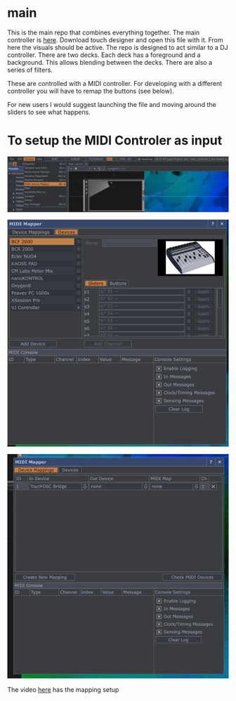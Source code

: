 # main
This is the main repo that combines everything together. The main controller is [here](https://github.com/REX-lighting/main/blob/main/main_controler.toe). Download touch designer and open this file with it. From here the visuals should be active. The repo is designed to act similar to a DJ controller. There are two decks. Each deck has a foreground and a background. This allows blending between the decks. There are also a series of filters. 

These are controlled with a MIDI controller. For developing with a different controller you will have to remap the buttons (see below).

For new users I would suggest launching the file and moving around the sliders to see what happens.

# To setup the MIDI Controler as input

![Drop down picture](images/Midi-Controler-Drop-Down.png)

![Add device picture](images/Add-Device.png)

![Add mapping picture](images/Device-Mapping.png)

The video [here](https://alltd.org/basic-midi-keyboard-visualisation-touchdesigner-tutorial/) has the mapping setup



